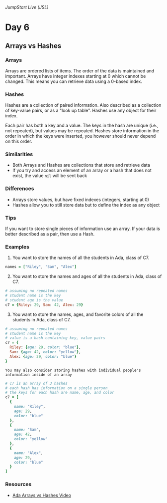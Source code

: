 _JumpStart Live (JSL)_

# Day 6

## Arrays vs Hashes

### Arrays

Arrays are ordered lists of items. The order of the data is maintained and important. Arrays have integer indexes starting at 0 which cannot be changed. This means you can retrieve data using a 0-based index.

### Hashes

Hashes are a collection of paired information. Also described as a collection of key-value pairs, or as a "look up table". Hashes use any object for their index.

Each pair has both a key and a value. The keys in the hash are unique (i.e., not repeated), but values may be repeated. Hashes store information in the order in which the keys were inserted, you however should never depend on this order.

### Similarities

* Both Arrays and Hashes are collections that store and retrieve data
* If you try and access an element of an array or a hash that does not exist, the value `nil` will be sent back

### Differences

* Arrays store values, but have fixed indexes (integers, starting at 0)
* Hashes allow you to still store data but to define the index as any object

### Tips

If you want to store single pieces of information use an array. If your data is better described as a pair, then use a Hash.

### Examples

1. You want to store the names of all the students in Ada, class of C7.

```ruby
names = ["Riley", "Sam", "Alex"]
```

2. You want to store the names and ages of all the students in Ada, class of C7.

```ruby
# assuming no repeated names
# student name is the key
# student age is the value
c7 = {Riley: 29, Sam: 42, Alex: 29}
```

3. You want to store the names, ages, and favorite colors of all the students in Ada, class of C7.

```ruby
# assuming no repeated names
# student name is the key
# value is a hash containing key, value pairs
c7 = {
  Riley: {age: 29, color: "blue"}, 
  Sam: {age: 42, color: "yellow"}, 
  Alex: {age: 29, color: "blue"}
}
```

	You may also consider storing hashes with individual people's information inside of an array

```ruby
# c7 is an array of 3 hashes
# each hash has information on a single person
# the keys for each hash are name, age, and color
c7 = [
  {
    name: "Riley",
    age: 29,
    color: "blue"
  },
  {
    name: "Sam",
    age: 42,
    color: "yellow"
  },
  {
    name: "Alex",
    age: 29,
    color: "blue"
  }
]
```

### Resources

* [Ada Arrays vs Hashes Video](https://adaacademy.hosted.panopto.com/Panopto/Pages/Viewer.aspx?id=2f21e9e5-54fb-4e2a-a79d-fe72bedc10d9)
